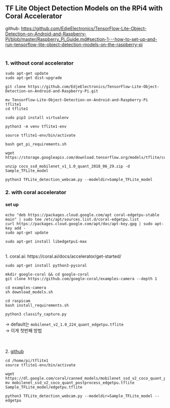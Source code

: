 TF Lite Object Detection Models on the RPi4 with Coral Accelerator
---
github: https://github.com/EdjeElectronics/TensorFlow-Lite-Object-Detection-on-Android-and-Raspberry-Pi/blob/master/Raspberry_Pi_Guide.md#section-1---how-to-set-up-and-run-tensorflow-lite-object-detection-models-on-the-raspberry-pi
<br><br>
### 1. without coral accelerator
~~~
sudo apt-get update
sudo apt-get dist-upgrade
~~~
~~~
git clone https://github.com/EdjeElectronics/TensorFlow-Lite-Object-Detection-on-Android-and-Raspberry-Pi.git
~~~
~~~
mv TensorFlow-Lite-Object-Detection-on-Android-and-Raspberry-Pi tflite1
cd tflite1
~~~
~~~
sudo pip3 install virtualenv
~~~
~~~
python3 -m venv tflite1-env
~~~
~~~
source tflite1-env/bin/activate
~~~
~~~
bash get_pi_requirements.sh
~~~
~~~
wget https://storage.googleapis.com/download.tensorflow.org/models/tflite/coco_ssd_mobilenet_v1_1.0_quant_2018_06_29.zip
~~~
~~~
unzip coco_ssd_mobilenet_v1_1.0_quant_2018_06_29.zip -d Sample_TFLite_model
~~~
~~~
python3 TFLite_detection_webcam.py --modeldir=Sample_TFLite_model
~~~

### 2. with coral accelerator
#### set up
~~~
echo "deb https://packages.cloud.google.com/apt coral-edgetpu-stable main" | sudo tee /etc/apt/sources.list.d/coral-edgetpu.list
curl https://packages.cloud.google.com/apt/doc/apt-key.gpg | sudo apt-key add -
sudo apt-get update
~~~
~~~
sudo apt-get install libedgetpu1-max
~~~
<br>
1. coral.ai: https://coral.ai/docs/accelerator/get-started/

~~~
sudo apt-get install python3-pycoral
~~~
~~~
mkdir google-coral && cd google-coral
git clone https://github.com/google-coral/examples-camera --depth 1
~~~
~~~
cd examples-camera
sh download_models.sh
~~~
~~~
cd raspicam
bash install_requirements.sh
~~~
~~~
python3 classify_capture.py
~~~
-> default는 `mobilenet_v2_1.0_224_quant_edgetpu.tflite`
<br>-> 이게 첫번째 방법

 <br><br>
2. [github](https://github.com/EdjeElectronics/TensorFlow-Lite-Object-Detection-on-Android-and-Raspberry-Pi/blob/master/Raspberry_Pi_Guide.md#section-2---run-edge-tpu-object-detection-models-on-the-raspberry-pi-using-the-coral-usb-accelerator "깃허브")
~~~
cd /home/pi/tflite1
source tflite1-env/bin/activate
~~~
~~~
wget https://dl.google.com/coral/canned_models/mobilenet_ssd_v2_coco_quant_postprocess_edgetpu.tflite
mv mobilenet_ssd_v2_coco_quant_postprocess_edgetpu.tflite Sample_TFLite_model/edgetpu.tflite
~~~
~~~
python3 TFLite_detection_webcam.py --modeldir=Sample_TFLite_model --edgetpu
~~~
